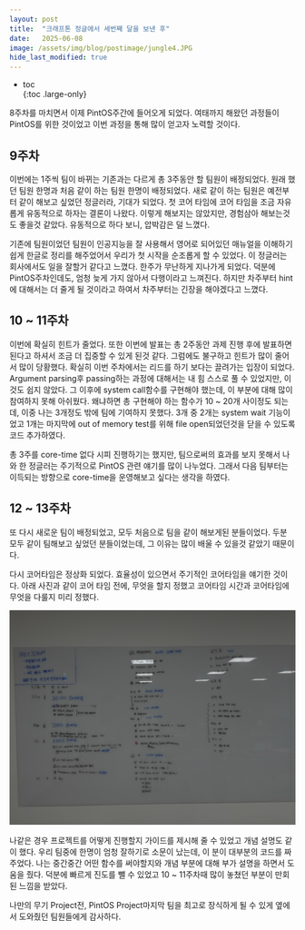 ```yaml
---
layout: post
title:  "크래프톤 정글에서 세번째 달을 보낸 후"
date:   2025-06-08
image: /assets/img/blog/postimage/jungle4.JPG
hide_last_modified: true
---
```


* toc  
{:toc .large-only}

8주차를 마치면서 이제 PintOS주간에 들어오게 되었다. 여태까지 해왔던 과정들이 PintOS를 위한 것이었고 이번 과정을 통해 많이 얻고자 노력할 것이다.

## 9주차

이번에는 1주씩 팀이 바뀌는 기존과는 다르게 총 3주동안 할 팀원이 배정되었다. 원래 했던 팀원 한명과 처음 같이 하는 팀원 한명이 배정되었다. 새로 같이 하는 팀원은 예전부터 같이 해보고 싶었던 정글러라, 기대가 되었다. 첫 코어 타임에 코어 타임을 조금 자유롭게 유동적으로 하자는 결론이 나왔다. 이렇게 해보지는 않았지만, 경험삼아 해보는것도 좋을것 같았다. 유동적으로 하다 보니, 압박감은 덜 느꼈다. 

기존에 팀원이었던 팀원이 인공지능을 잘 사용해서 영어로 되어있던 매뉴얼을 이해하기 쉽게 한글로 정리를 해주었어서 우리가 첫 시작을 순조롭게 할 수 있었다. 이 정글러는 회사에서도 일을 잘할거 같다고 느꼈다. 한주가 무난하게 지나가게 되었다. 덕분에 PintOS주차인데도, 엄청 늦게 가지 않아서 다행이라고 느껴진다. 하지만 차주부터 hint에 대해서는 더 줄게 될 것이라고 하여서 차주부터는 긴장을 해야겠다고 느꼈다.


## 10 ~ 11주차

이번에 확실히 힌트가 줄었다. 또한 이번에 발표는 총 2주동안 과제 진행 후에 발표하면 된다고 하셔서 조금 더 집중할 수 있게 된것 같다. 그럼에도 불구하고 힌트가 많이 줄어서 많이 당황했다. 확실히 이번 주차에서는 리드를 하기 보다는 끌려가는 입장이 되었다. Argument parsing후 passing하는 과정에 대해서는 내 힘 스스로 풀 수 있었지만, 이것도 쉽지 않았다. 그 이후에 system call함수를 구현해야 했는데, 이 부분에 대해 많이 참여하지 못해 아쉬웠다. 왜냐하면 총 구현해야 하는 함수가 10 ~ 20개 사이정도 되는데, 이중 나는 3개정도 밖에 팀에 기여하지 못했다. 3개 중 2개는 system wait 기능이었고 1개는 마지막에 out of memory test를 위해 file open되었던것을 닫을 수 있도록 코드 추가하였다.

총 3주를 core-time 없다 시피 진행하기는 했지만, 팀으로써의 효과를 보지 못해서 나와 한 정글러는 주기적으로 PintOS 관련 얘기를 많이 나누었다. 그래서 다음 팀부터는 이득되는 방향으로 core-time을 운영해보고 싶다는 생각을 하였다. 

## 12 ~ 13주차

또 다시 새로운 팀이 배정되었고, 모두 처음으로 팀을 같이 해보게된 분들이었다. 두분 모두 같이 팀해보고 싶었던 분들이었는데, 그 이유는 많이 배울 수 있을것 같았기 때문이다.

다시 코어타임은 정상화 되었다. 효율성이 있으면서 주기적인 코어타임을 얘기한 것이다. 아래 사진과 같이 코어 타임 전에, 무엇을 할지 정했고 코어타임 시간과 코어타임에 무엇을 다룰지 미리 정했다. 

![마지막 팀](/assets/img/blog/computerscience/last_team.JPG)

나같은 경우 프로젝트를 어떻게 진행할지 가이드를 제시해 줄 수 있었고 개념 설명도 같이 했다. 우리 팀중에 한명이 엄청 잘하기로 소문이 났는데, 이 분이 대부분의 코드를 짜주었다. 나는 중간중간 어떤 함수를 써야할지와 개념 부분에 대해 부가 설명을 하면서 도움을 줬다. 덕분에 빠르게 진도를 뺄 수 있었고 10 ~ 11주차때 많이 놓쳤던 부분이 만회된 느낌을 받았다.

나만의 무기 Project전, PintOS Project마지막 팀을 최고로 장식하게 될 수 있게 옆에서 도와줬던 팀원들에게 감사하다.